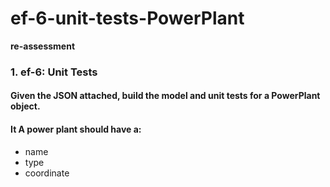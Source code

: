 # ef-6-unit-tests-PowerPlant
  **re-assessment**

### 1. ef-6: Unit Tests

#### Given the JSON attached, build the model and unit tests for a PowerPlant object.
#### It A power plant should have a:

  - name
  - type
  - coordinate
